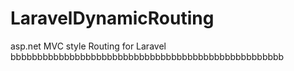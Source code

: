 # LaravelDynamicRouting

asp.net MVC style Routing for Laravel
bbbbbbbbbbbbbbbbbbbbbbbbbbbbbbbbbbbbbbbbbbbbbbbbbbb
